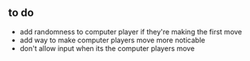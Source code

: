 ## to do
 - add randomness to computer player if they're making the first move
 - add way to make computer players move more noticable
 - don't allow input when its the computer players move
